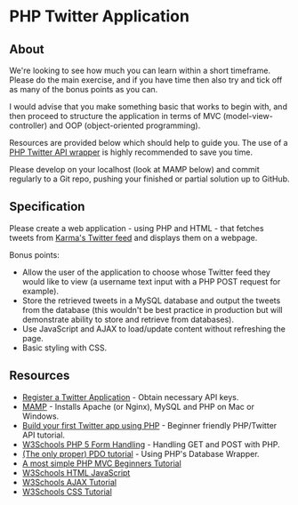 # PHP Twitter Application
## About
We're looking to see how much you can learn within a short timeframe. Please do the main exercise, and if you have time then also try and tick off as many of the bonus points as you can.

I would advise that you make something basic that works to begin with, and then proceed to structure the application in terms of MVC (model-view-controller) and OOP (object-oriented programming).

Resources are provided below which should help to guide you. The use of a [PHP Twitter API wrapper](https://github.com/J7mbo/twitter-api-php) is highly recommended to save you time.

Please develop on your localhost (look at MAMP below) and commit regularly to a Git repo, pushing your finished or partial solution up to GitHub.

## Specification
Please create a web application - using PHP and HTML - that fetches tweets from [Karma's Twitter feed](https://twitter.com/KarmacrewTV) and displays them on a webpage.

Bonus points:
* Allow the user of the application to choose whose Twitter feed they would like to view (a username text input with a PHP POST request for example).
* Store the retrieved tweets in a MySQL database and output the tweets from the database (this wouldn't be best practice in production but will demonstrate ability to store and retrieve from databases).
* Use JavaScript and AJAX to load/update content without refreshing the page.
* Basic styling with CSS.

## Resources
* [Register a Twitter Application](https://apps.twitter.com/) - Obtain necessary API keys.
* [MAMP](https://www.mamp.info/en/) - Installs Apache (or Nginx), MySQL and PHP on Mac or Windows.
* [Build your first Twitter app using PHP](https://iag.me/socialmedia/build-your-first-twitter-app-using-php-in-8-easy-steps/) - Beginner friendly PHP/Twitter API tutorial.
* [W3Schools PHP 5 Form Handling](http://www.w3schools.com/php/php_forms.asp) - Handling GET and POST with PHP.
* [(The only proper) PDO tutorial](https://phpdelusions.net/pdo) - Using PHP's Database Wrapper.
* [A most simple PHP MVC Beginners Tutorial](http://requiremind.com/a-most-simple-php-mvc-beginners-tutorial/)
* [W3Schools HTML JavaScript](http://www.w3schools.com/html/html_scripts.asp)
* [W3Schools AJAX Tutorial](http://www.w3schools.com/xml/ajax_intro.asp)
* [W3Schools CSS Tutorial](http://www.w3schools.com/css/)

